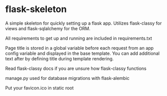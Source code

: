 flask-skeleton
==============

A simple skeleton for quickly setting up a flask app. Utilizes flask-classy for views and flask-sqlalchemy for the ORM.

All requirements to get up and running are included in requirements.txt

Page title is stored in a global variable before each request from an app config variable and displayed in the base template. You can add additional text after by defining title during template rendering.

Read flask-classy docs if you are unsure how flask-classy functions

manage.py used for database migrations with flask-alembic

Put your favicon.ico in static root
